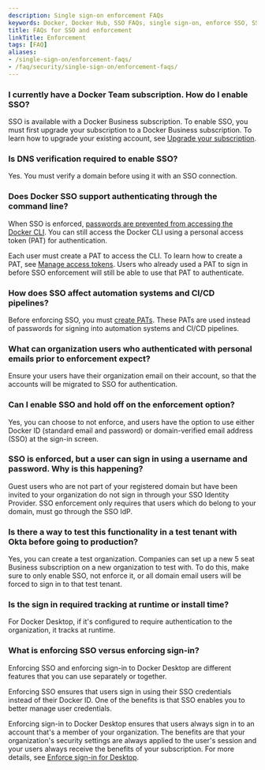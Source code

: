 ```yaml
---
description: Single sign-on enforcement FAQs
keywords: Docker, Docker Hub, SSO FAQs, single sign-on, enforce SSO, SSO enforcement
title: FAQs for SSO and enforcement
linkTitle: Enforcement
tags: [FAQ]
aliases:
- /single-sign-on/enforcement-faqs/
- /faq/security/single-sign-on/enforcement-faqs/
---
```


### I currently have a Docker Team subscription. How do I enable SSO?

SSO is available with a Docker Business subscription. To enable SSO, you must first upgrade your subscription to a Docker Business subscription. To learn how to upgrade your existing account, see [Upgrade your subscription](../../../subscription/change.md).

### Is DNS verification required to enable SSO?

Yes. You must verify a domain before using it with an SSO connection.

### Does Docker SSO support authenticating through the command line?

When SSO is enforced, [passwords are prevented from accessing the Docker CLI](/security/security-announcements/#deprecation-of-password-logins-on-cli-when-sso-enforced). You can still access the Docker CLI using a personal access token (PAT) for authentication.

Each user must create a PAT to access the CLI. To learn how to create a PAT, see [Manage access tokens](/security/for-developers/access-tokens/). Users who already used a PAT to sign in before SSO enforcement will still be able to use that PAT to authenticate.

### How does SSO affect automation systems and CI/CD pipelines?

Before enforcing SSO, you must [create PATs](/security/for-developers/access-tokens/). These PATs are used instead of passwords for signing into automation systems and CI/CD pipelines.

### What can organization users who authenticated with personal emails prior to enforcement expect?

Ensure your users have their organization email on their account, so that the accounts will be migrated to SSO for authentication.

### Can I enable SSO and hold off on the enforcement option?

Yes, you can choose to not enforce, and users have the option to use either Docker ID (standard email and password) or domain-verified email address (SSO) at the sign-in screen.

### SSO is enforced, but a user can sign in using a username and password. Why is this happening?

Guest users who are not part of your registered domain but have been invited to your organization do not sign in through your SSO Identity Provider. SSO enforcement only requires that users which do belong to your domain, must go through the SSO IdP.

### Is there a way to test this functionality in a test tenant with Okta before going to production?

Yes, you can create a test organization. Companies can set up a new 5 seat Business subscription on a new organization to test with. To do this, make sure to only enable SSO, not enforce it, or all domain email users will be forced to sign in to that test tenant.

### Is the sign in required tracking at runtime or install time?

For Docker Desktop, if it's configured to require authentication to the organization, it tracks at runtime.

### What is enforcing SSO versus enforcing sign-in?

Enforcing SSO and enforcing sign-in to Docker Desktop are different features that you can use separately or together.

Enforcing SSO ensures that users sign in using their SSO credentials instead of their Docker ID. One of the benefits is that SSO enables you to better manage user credentials.

Enforcing sign-in to Docker Desktop ensures that users always sign in to an account that's a member of your organization. The benefits are that your organization's security settings are always applied to the user's session and your users always receive the benefits of your subscription. For more details, see [Enforce sign-in for Desktop](../../../security/for-admins/enforce-sign-in/_index.md#enforcing-sign-in-versus-enforcing-single-sign-on-sso).

